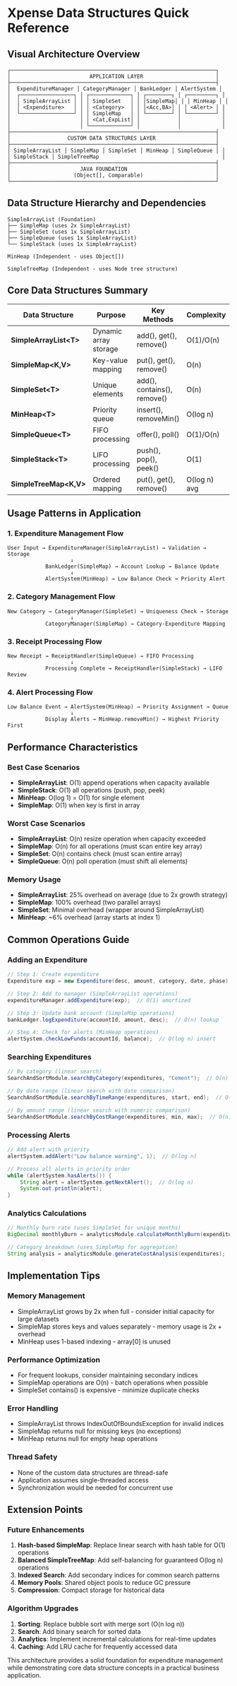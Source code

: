 # Xpense Data Structures Quick Reference

## Visual Architecture Overview

```
┌─────────────────────────────────────────────────────────────────┐
│                         APPLICATION LAYER                       │
├─────────────────────────────────────────────────────────────────┤
│  ExpenditureManager │ CategoryManager │ BankLedger │ AlertSystem │
│  ┌─────────────────┐ │ ┌─────────────┐ │ ┌────────┐ │ ┌─────────┐ │
│  │ SimpleArrayList │ │ │ SimpleSet   │ │ │SimpleMap│ │ │ MinHeap │ │
│  │ <Expenditure>   │ │ │ <Category>  │ │ │<Acc,BA>│ │ │ <Alert> │ │
│  └─────────────────┘ │ │ SimpleMap   │ │ └────────┘ │ └─────────┘ │
│                      │ │ <Cat,ExpList│ │            │             │
│                      │ └─────────────┘ │            │             │
├─────────────────────────────────────────────────────────────────┤
│                  CUSTOM DATA STRUCTURES LAYER                   │
├─────────────────────────────────────────────────────────────────┤
│ SimpleArrayList │ SimpleMap │ SimpleSet │ MinHeap │ SimpleQueue │ │
│ SimpleStack │ SimpleTreeMap                                       │
├─────────────────────────────────────────────────────────────────┤
│                      JAVA FOUNDATION                            │
│                    (Object[], Comparable)                       │
└─────────────────────────────────────────────────────────────────┘
```

## Data Structure Hierarchy and Dependencies

```
SimpleArrayList (Foundation)
├── SimpleMap (uses 2x SimpleArrayList)
├── SimpleSet (uses 1x SimpleArrayList)
├── SimpleQueue (uses 1x SimpleArrayList)
└── SimpleStack (uses 1x SimpleArrayList)

MinHeap (Independent - uses Object[])

SimpleTreeMap (Independent - uses Node tree structure)
```

## Core Data Structures Summary

| Data Structure | Purpose | Key Methods | Complexity | Used By |
|---------------|---------|-------------|------------|---------|
| **SimpleArrayList&lt;T&gt;** | Dynamic array storage | add(), get(), remove() | O(1)/O(n) | Foundation for all others |
| **SimpleMap&lt;K,V&gt;** | Key-value mapping | put(), get(), remove() | O(n) | BankLedger, CategoryManager |
| **SimpleSet&lt;T&gt;** | Unique elements | add(), contains(), remove() | O(n) | CategoryManager |
| **MinHeap&lt;T&gt;** | Priority queue | insert(), removeMin() | O(log n) | AlertSystem |
| **SimpleQueue&lt;T&gt;** | FIFO processing | offer(), poll() | O(1)/O(n) | ReceiptHandler |
| **SimpleStack&lt;T&gt;** | LIFO processing | push(), pop(), peek() | O(1) | ReceiptHandler |
| **SimpleTreeMap&lt;K,V&gt;** | Ordered mapping | put(), get(), remove() | O(log n) avg | Available for future use |

## Usage Patterns in Application

### 1. **Expenditure Management Flow**
```
User Input → ExpenditureManager(SimpleArrayList) → Validation → Storage
                    ↓
            BankLedger(SimpleMap) → Account Lookup → Balance Update
                    ↓
            AlertSystem(MinHeap) → Low Balance Check → Priority Alert
```

### 2. **Category Management Flow**
```
New Category → CategoryManager(SimpleSet) → Uniqueness Check → Storage
                    ↓
            CategoryManager(SimpleMap) → Category-Expenditure Mapping
```

### 3. **Receipt Processing Flow**
```
New Receipt → ReceiptHandler(SimpleQueue) → FIFO Processing
                    ↓
            Processing Complete → ReceiptHandler(SimpleStack) → LIFO Review
```

### 4. **Alert Processing Flow**
```
Low Balance Event → AlertSystem(MinHeap) → Priority Assignment → Queue
                    ↓
            Display Alerts → MinHeap.removeMin() → Highest Priority First
```

## Performance Characteristics

### **Best Case Scenarios**
- **SimpleArrayList**: O(1) append operations when capacity available
- **SimpleStack**: O(1) all operations (push, pop, peek)
- **MinHeap**: O(log 1) = O(1) for single element
- **SimpleMap**: O(1) when key is first in array

### **Worst Case Scenarios**
- **SimpleArrayList**: O(n) resize operation when capacity exceeded
- **SimpleMap**: O(n) for all operations (must scan entire key array)
- **SimpleSet**: O(n) contains check (must scan entire array)
- **SimpleQueue**: O(n) poll operation (must shift all elements)

### **Memory Usage**
- **SimpleArrayList**: 25% overhead on average (due to 2x growth strategy)
- **SimpleMap**: 100% overhead (two parallel arrays)
- **SimpleSet**: Minimal overhead (wrapper around SimpleArrayList)
- **MinHeap**: ~6% overhead (array starts at index 1)

## Common Operations Guide

### **Adding an Expenditure**
```java
// Step 1: Create expenditure
Expenditure exp = new Expenditure(desc, amount, category, date, phase);

// Step 2: Add to manager (SimpleArrayList operations)
expenditureManager.addExpenditure(exp);  // O(1) amortized

// Step 3: Update bank account (SimpleMap operations)
bankLedger.logExpenditure(accountId, amount, desc);  // O(n) lookup

// Step 4: Check for alerts (MinHeap operations)
alertSystem.checkLowFunds(accountId, balance);  // O(log n) insert
```

### **Searching Expenditures**
```java
// By category (linear search)
SearchAndSortModule.searchByCategory(expenditures, "Cement");  // O(n)

// By date range (linear search with date comparison)
SearchAndSortModule.searchByTimeRange(expenditures, start, end);  // O(n)

// By amount range (linear search with numeric comparison)
SearchAndSortModule.searchByCostRange(expenditures, min, max);  // O(n)
```

### **Processing Alerts**
```java
// Add alert with priority
alertSystem.addAlert("Low balance warning", 1);  // O(log n)

// Process all alerts in priority order
while (alertSystem.hasAlerts()) {
    String alert = alertSystem.getNextAlert();  // O(log n)
    System.out.println(alert);
}
```

### **Analytics Calculations**
```java
// Monthly burn rate (uses SimpleSet for unique months)
BigDecimal monthlyBurn = analyticsModule.calculateMonthlyBurn(expenditures);  // O(n²)

// Category breakdown (uses SimpleMap for aggregation)
String analysis = analyticsModule.generateCostAnalysis(expenditures);  // O(n²)
```

## Implementation Tips

### **Memory Management**
- SimpleArrayList grows by 2x when full - consider initial capacity for large datasets
- SimpleMap stores keys and values separately - memory usage is 2x + overhead
- MinHeap uses 1-based indexing - array[0] is unused

### **Performance Optimization**
- For frequent lookups, consider maintaining secondary indices
- SimpleMap operations are O(n) - batch operations when possible
- SimpleSet contains() is expensive - minimize duplicate checks

### **Error Handling**
- SimpleArrayList throws IndexOutOfBoundsException for invalid indices
- SimpleMap returns null for missing keys (no exceptions)
- MinHeap returns null for empty heap operations

### **Thread Safety**
- None of the custom data structures are thread-safe
- Application assumes single-threaded access
- Synchronization would be needed for concurrent use

## Extension Points

### **Future Enhancements**
1. **Hash-based SimpleMap**: Replace linear search with hash table for O(1) operations
2. **Balanced SimpleTreeMap**: Add self-balancing for guaranteed O(log n) operations
3. **Indexed Search**: Add secondary indices for common search patterns
4. **Memory Pools**: Shared object pools to reduce GC pressure
5. **Compression**: Compact storage for historical data

### **Algorithm Upgrades**
1. **Sorting**: Replace bubble sort with merge sort (O(n log n))
2. **Search**: Add binary search for sorted data
3. **Analytics**: Implement incremental calculations for real-time updates
4. **Caching**: Add LRU cache for frequently accessed data

This architecture provides a solid foundation for expenditure management while demonstrating core data structure concepts in a practical business application.